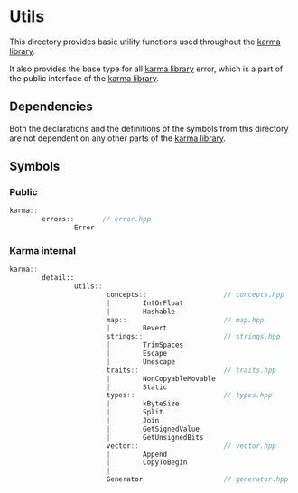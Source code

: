 # Utils

This directory provides basic utility functions used throughout
the [karma library](../../include).

It also provides the base type for all [karma library](../../include) error,
which is a part of the public interface of the [karma library](../../include).

## Dependencies

Both the declarations and the definitions of the symbols from this directory
are not dependent on any other parts of the [karma library](../../include).

## Symbols

### Public

```c++
karma::
        errors::       // error.hpp
                Error
```

### Karma internal

```c++
karma::
        detail::
                utils::
                        concepts::                   // concepts.hpp
                        |        IntOrFloat
                        |        Hashable
                        map::                        // map.hpp
                        |        Revert
                        strings::                    // strings.hpp
                        |        TrimSpaces
                        |        Escape
                        |        Unescape
                        traits::                     // traits.hpp
                        |        NonCopyableMovable
                        |        Static
                        types::                      // types.hpp
                        |        kByteSize
                        |        Split
                        |        Join
                        |        GetSignedValue
                        |        GetUnsignedBits
                        vector::                     // vector.hpp
                        |        Append
                        |        CopyToBegin
                        |    
                        Generator                    // generator.hpp

```
